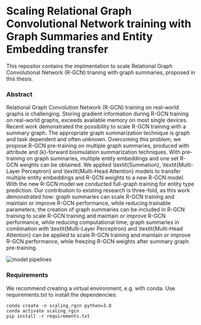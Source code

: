 # Scaling Relational Graph Convolutional Network training with Graph Summaries and Entity Embedding transfer

This repositor contains the implmentation to scale Relational Graph Convolutional Network (R-GCN) trianing with graph summaries, proposed in this thesis.

### Abstract
Relational Graph Convolution Network (R-GCN) training on real-world graphs is challenging.
Storing gradient information during R-GCN training on real-world graphs, exceeds available memory on most single devices.
Recent work demonstrated the possibility to scale R-GCN training with a summary graph.
The appropriate graph summarization technique is graph and task dependent and often unknown.
Overcoming this problem, we propose R-GCN pre-training on multiple graph summaries, produced with attribute and (k)-forward bisimulation summarization techniques.
With pre-training on graph summaries, multiple entity embeddings and one set R-GCN weights can be obtained.
We applied \textit{Summation}, \textit{Multi-Layer Perceptron} and \textit{Multi-Head Attention} models to transfer multiple entity embeddings and R-GCN weights to a new R-GCN model.
With the new R-GCN model we conducted full-graph training for entity type prediction.
Our contribution to existing research is three-fold, as this work demonstrated how:
graph summaries can scale R-GCN training and maintain or improve R-GCN performance, while reducing trainable parameters; 
the creation of graph summaries can be included in R-GCN training to scale R-GCN training and maintain or improve R-GCN performance, while reducing computational time;
graph summaries in combination with \textit{Multi-Layer Perceptron} and \textit{Multi-Head Attention} can be applied to scale R-GCN training and maintain or improve R-GCN performance, while freezing R-GCN weights after summary graph pre-training.

![model pipelines](https://github.com/tiddoloos/Scaling-RGCN-training/blob/main/paper/pipelines.png?raw=true)

### Requirements
We recommend creating a virtual environment, e.g. with conda. Use requirements.txt to install the dependencies:
```
conda create -n scaling_rgcn python=3.8 
conda activate scaling_rgcn
pip install -r requirements.txt
```